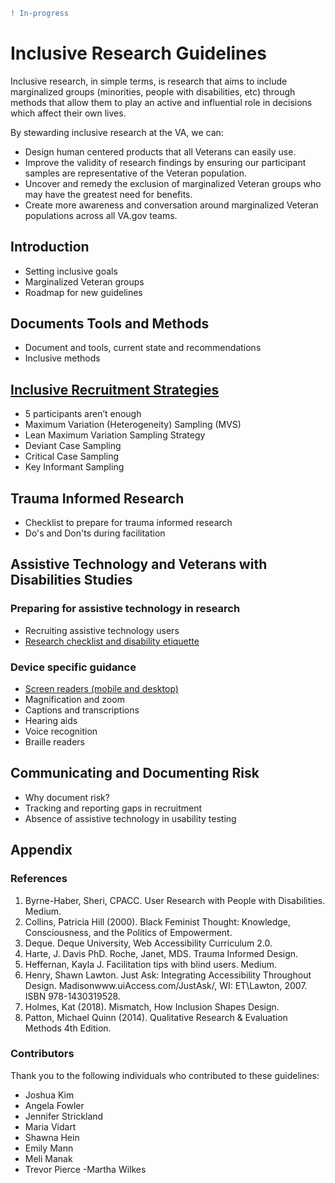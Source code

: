 ```diff
! In-progress
```

# Inclusive Research Guidelines

Inclusive research, in simple terms, is research that aims to include marginalized groups (minorities, people with disabilities, etc) through methods that allow them to play an active and influential role in decisions which affect their own lives.

By stewarding inclusive research at the VA, we can:
- Design human centered products that all Veterans can easily use.
- Improve the validity of research findings by ensuring our participant samples are representative of the Veteran population.
- Uncover and remedy the exclusion of marginalized Veteran groups who may have the greatest need for benefits.
- Create more awareness and conversation around marginalized Veteran populations across all VA.gov teams.

## Introduction
- Setting inclusive goals
- Marginalized Veteran groups
- Roadmap for new guidelines

## Documents Tools and Methods
- Document and tools, current state and recommendations
- Inclusive methods

## [Inclusive Recruitment Strategies](https://github.com/department-of-veterans-affairs/va.gov-team/blob/master/teams/vsa/accessibility/research/recruitment.md)
- 5 participants aren’t enough
- Maximum Variation (Heterogeneity) Sampling (MVS)
- Lean Maximum Variation Sampling Strategy
- Deviant Case Sampling
- Critical Case Sampling
- Key Informant Sampling

## Trauma Informed Research
- Checklist to prepare for trauma informed research
- Do's and Don'ts during facilitation

## Assistive Technology and Veterans with Disabilities Studies

### Preparing for assistive technology in research
- Recruiting assistive technology users  
- [Research checklist and disability etiquette](https://github.com/department-of-veterans-affairs/va.gov-team/blob/master/teams/vsa/accessibility/research/assistive-tech/research-checklist.md)

### Device specific guidance
- [Screen readers (mobile and desktop)](https://github.com/department-of-veterans-affairs/va.gov-team/blob/master/teams/vsa/accessibility/research/assistive-tech/screenreaders.md)
- Magnification and zoom
- Captions and transcriptions 
- Hearing aids
- Voice recognition
- Braille readers

## Communicating and Documenting Risk
- Why document risk?
- Tracking and reporting gaps in recruitment
- Absence of assistive technology in usability testing

## Appendix

### References
1. Byrne-Haber, Sheri, CPACC. User Research with People with Disabilities. Medium.
2. Collins, Patricia Hill (2000). Black Feminist Thought: Knowledge, Consciousness, and the Politics of Empowerment.
3. Deque. Deque University, Web Accessibility Curriculum 2.0.
4. Harte, J. Davis PhD. Roche, Janet, MDS. Trauma Informed Design.
5. Heffernan, Kayla J. Facilitation tips with blind users. Medium.
6. Henry, Shawn Lawton. Just Ask: Integrating Accessibility Throughout Design. Madisonwww.uiAccess.com/JustAsk/, WI: ET\Lawton, 2007. ISBN 978-1430319528.
7. Holmes, Kat (2018). Mismatch, How Inclusion Shapes Design.
8. Patton, Michael Quinn (2014). Qualitative Research & Evaluation Methods 4th Edition.

### Contributors
Thank you to the following individuals who contributed to these guidelines:
- Joshua Kim
- Angela Fowler
- Jennifer Strickland
- Maria Vidart
- Shawna Hein
- Emily Mann
- Meli Manak
- Trevor Pierce
 -Martha Wilkes

